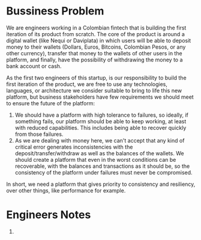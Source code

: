 # Bussiness Problem

We are engineers working in a Colombian fintech that is building the first iteration of its product from scratch. The core of the product is around a digital wallet (like Nequi or Daviplata) in which users will be able to deposit money to their wallets (Dollars, Euros, Bitcoins, Colombian Pesos, or any other currency), transfer that money to the wallets of other users in the platform, and finally, have the possibility of withdrawing the money to a bank account or cash.

As the first two engineers of this startup, is our responsibility to build the first iteration of the product, we are free to use any technologies, languages, or architecture we consider suitable to bring to life this new platform, but business stakeholders have few requirements we should meet to ensure the future of the platform:

1. We should have a platform with high tolerance to failures, so ideally, if something fails, our platform should be able to keep working, at least with reduced capabilities. This includes being able to recover quickly from those failures.
2. As we are dealing with money here, we can't accept that any kind of critical error generates inconsistencies with the deposit/transfer/withdraw as well as the balances of the wallets. We should create a platform that even in the worst conditions can be recoverable, with the balances and transactions as it should be, so the consistency of the platform under failures must never be compromised.

In short, we need a platform that gives priority to consistency and resiliency, over other things, like performance for example.

# Engineers Notes

1.

